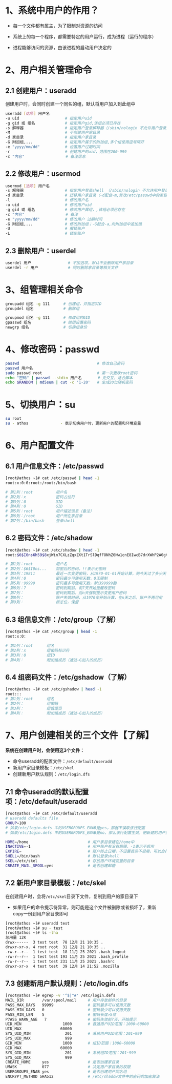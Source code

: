 # 1、系统中用户的作用？

- 每一个文件都有属主，为了限制对资源的访问

- 系统上的每一个程序，都需要特定的用户运行，成为进程（运行的程序）
- 进程能够访问的资源，由该进程的启动用户决定的



# 2、用户相关管理命令

## 2.1 创建用户：useradd

创建用户时，会同时创建一个同名的组，默认将用户加入到此组中

```bash
useradd [选项] 用户名
-u uid			  	  	  # 指定用户uid
-g gid 或 组名				# 指定用户gid,该组必须已存在
-s 解释器					# 指定用户登录解释器（/sbin/nologin 不允许用户登录系统）
-M				  	  	  # 不创建用户家目录
-d 家目录					# 指定用户家目录
-G 附加组,...				# 指定用户属于的附加组,多个组使用逗号隔开
-e "yyyy/mm/dd"		  	  # 设置用户过期时间
-r					  	  # 创建用户的uid，范围在200-999
-c "内容"				 	 # 备注信息
```



## 2.2 修改用户：usermod

```bash
usermod [选项] 用户名
-s 解释器					# 指定用户登录shell （/sbin/nologin 不允许用户登录系统）
-d 家目录					# 迁移用户家目录（-d配合-m,修改/etc/passwd中的家目录后并迁移）
-l						  # 修改用户名
-u uid           		  # 修改用户uid
-g gid 或 组名				# 修改用户属组，,该组必须已存在
-c "内容"				 	 # 备注 
-e "yyyy/mm/dd"     	  # 修改用户 过期时间
-G 附加组,...				# 修改附加组；-G配合-a,向附加组中追加组
-U						  # 解锁账户
-L						  # 锁定账户
```



## 2.3 删除用户：userdel

```bash
userdel 用户				  # 不加选项，默认不会删除用户家目录
userdel -r 用户			  # 同时删除家目录等相关文件
```



# 3、组管理相关命令

```bash
groupadd 组名	-g 111		# 创建组，并指定GID
groupdel 组名   			# 删除组

groupmod 组名 -g 111		# 修改组的GID
gpasswd 组名				# 给组设置密码
newgrp 组名				# 切换组身份
```



# 4、修改密码：passwd

```bash
passwd									# 修改自己密码
passwd 用户名
sudo passwd root					    # 第一次更改root密码
echo "密码" | passwd --stdin 用户名		 # 免交互，适合脚本
echo $RANDOM | md5sum | cut -c '1-20'	# 生成20位随机密码
```



# 5、切换用户：su

```bash
su root
su - athos				- 表示切换用户时，更新用户的配置和环境变量
```



# 6、用户配置文件

## 6.1 用户信息文件：/etc/passwd

```bash
[root@athos ~]# cat /etc/passwd | head -1
root:x:0:0:root:/root:/bin/bash

# 第1列：root			用户名
# 第2列：x				密码占位符
# 第3列：0				UID
# 第4列：0				GID
# 第5列：root			用户描述信息（备注）
# 第6列：/root			用户所在家目录
# 第7列：/bin/bash		登录shell
```



## 6.2 密码文件：/etc/shadow

```bash
[root@athos ~]# cat /etc/shadow | head -1
root:$6$I0ns6h59$8xjWin7CXLzZqxZXt1TrSlDqfFONhZ0Nw1cnE8IwcB7drXWhP2A0gVi9c5MYGoXN3nPCJsxhkxqrAS1m2bpwd0:19811:0:99999:7:::

# 第1列：root			用户名
# 第2列：$6$I0ns...	加密后的密码。!!表示无密码
# 第3列：19811 		最近一次变更密码，从1970-01-01开始计算，到今天过了多少天
# 第4列：0 			密码最少可使用天数，0无限制
# 第5列：99999 		密码最多可使用天数，默认99999甜
# 第6列：7 			密码到期前，前7天开始提醒改密码
# 第7列：  			密码到期后，后n天强制提示变更用户密码 
# 第8列： 				账户失效时间，从1970年开始计算，在n天之后，账户不再可用
# 第9列： 				标志位，保留
```



## 6.3 组信息文件：/etc/group（了解）

```bash
[root@athos ~]# cat /etc/group | head -1
root:x:0:

# 第1列：root		组名
# 第2列：x			组密码标识符
# 第3列：0			组ID
# 第4列：			附加组成员（通过-G加入的成员）
```



## 6.4 组密码文件：/etc/gshadow（了解）

```bash
[root@athos ~]# cat /etc/gshadow | head -1
root:::
# 第1列：root		组名
# 第2列：			组密码
# 第3列：			组管理员
# 第4列：			附加组成员（通过-G加入的成员）
```



# 7、用户创建相关的三个文件【了解】

**系统在创建用户时，会使用这3个文件：**

- 命令useradd的配置文件：`/etc/default/useradd`
- 新用户家目录模板：`/etc/skel`
- 创建新用户默认规则：`/etc/login.dfs `

## 7.1 命令useradd的默认配置项：/etc/default/useradd

```bash
[root@athos ~]# cat /etc/default/useradd
# useradd defaults file
GROUP=100
# 如果/etc/login.defs 中的USERGROUPS_ENAB是yes，那就不读取该行配置
# 如果/etc/1ogin.defs 中的USERGROUPS_ENAB是no，那么该行配置生效，把新建的用户加入gid为100的组

HOME=/home							# 用户家目录建在/home中
INACTIVE=-1							# 用户账户有没有期限，-1表示不启用
EXPIRE=								# 账户终止日期，不设置表示不启用，可以自行修改本文件
SHELL=/bin/bash						# 默认登录shell		
SKEL=/etc/skel						# 存放用户环境变量的目录
CREATE_MAIL_SPOOL=yes				# 是否创建邮箱
```



## 7.2 新用户家目录模板：/etc/skel

在创建用户时，会将`/etc/skel`目录下文件，复制到用户的家目录下

- 如果用户的命令提示符异常，则可能是这个文件被删除或者损坏了，重新copy一份到用户家目录即可

```bash
[root@athos ~]# useradd test
[root@athos ~]# su - test
[root@athos ~]# ls -lha
总用量 12K
drwx------  3 test test  78 12月 21 10:35 .
drwxr-xr-x. 4 root root  31 12月 21 10:35 ..
-rw-r--r--  1 test test  18 11月 25 2021 .bash_logout
-rw-r--r--  1 test test 193 11月 25 2021 .bash_profile 
-rw-r--r--  1 test test 231 11月 25 2021 .bashrc
drwxr-xr-x  4 test test  39 12月 14 21:52 .mozilla
```



## 7.3 创建新用户默认规则：/etc/login.dfs

```bash
[root@athos ~]# egrep -v '^$|^#' /etc/login.defs   
MAIL_DIR        /var/spool/mail		# 用户存放邮件的目录
PASS_MAX_DAYS   99999				# 密码最多可以使用天数
PASS_MIN_DAYS   0					# 密码最少可以使用天数
PASS_MIN_LEN    5					# 密码长度>5位
P7ASS_WARN_AGE   7					# 密码失效前7天，开始提示
UID_MIN                  1000		# 普通用户UID范围：1000~60000
UID_MAX                 60000
SYS_UID_MIN               201		# 系统用户UID范围：201~999
SYS_UID_MAX               999
GID_MIN                  1000		# 组ID范围：1000~60000
GID_MAX                 60000			
SYS_GID_MIN               201		# 系统组ID范围：201~999
SYS_GID_MAX               999		
CREATE_HOME     yes					# 是否创建家目录
UMASK           077					# 决定用户家目录的权限
USERGROUPS_ENAB yes					# 是否创建用户同名组
ENCRYPT_METHOD SHA512				# /etc/shadow文件中的密码的加密算法
```



